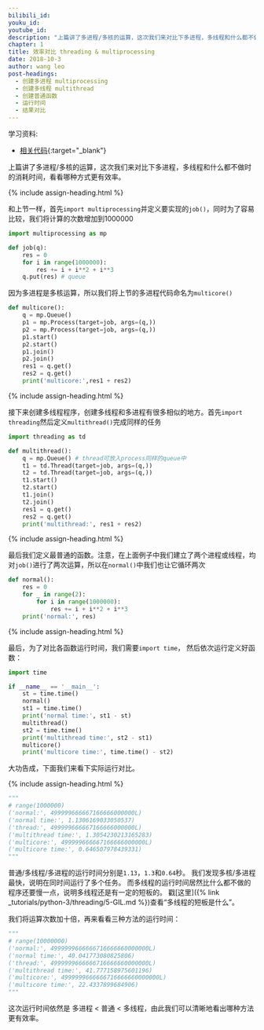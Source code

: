 ```yaml
---
bilibili_id: 
youku_id: 
youtube_id: 
description: "上篇讲了多进程/多核的运算，这次我们来对比下多进程，多线程和什么都不做时的消耗时间，看看哪种方式更有效率。"
chapter: 1
title: 效率对比 threading & multiprocessing
date: 2018-10-3
author: wang leo
post-headings:
  - 创建多进程 multiprocessing
  - 创建多线程 multithread
  - 创建普通函数
  - 运行时间
  - 结果对比
---
```


学习资料:
  * [相关代码](https://github.com/wangliyao518/tutorials/blob/master/multiprocessingTUT/multiprocessing4_efficiency_comparison.py){:target="_blank"}


上篇讲了多进程/多核的运算，这次我们来对比下多进程，多线程和什么都不做时的消耗时间，看看哪种方式更有效率。

{% include assign-heading.html %}

和上节一样，首先`import multiprocessing`并定义要实现的`job()`，同时为了容易比较，我们将计算的次数增加到1000000

```python
import multiprocessing as mp

def job(q):
    res = 0
    for i in range(1000000):
        res += i + i**2 + i**3
    q.put(res) # queue
```

因为多进程是多核运算，所以我们将上节的多进程代码命名为`multicore()`

```python
def multicore():
    q = mp.Queue()
    p1 = mp.Process(target=job, args=(q,))
    p2 = mp.Process(target=job, args=(q,))
    p1.start()
    p2.start()
    p1.join()
    p2.join()
    res1 = q.get()
    res2 = q.get()
    print('multicore:',res1 + res2)
```


{% include assign-heading.html %}

接下来创建多线程程序，创建多线程和多进程有很多相似的地方。首先`import threading`然后定义`multithread()`完成同样的任务

```python
import threading as td

def multithread():
    q = mp.Queue() # thread可放入process同样的queue中
    t1 = td.Thread(target=job, args=(q,))
    t2 = td.Thread(target=job, args=(q,))
    t1.start()
    t2.start()
    t1.join()
    t2.join()
    res1 = q.get()
    res2 = q.get()
    print('multithread:', res1 + res2)
```

{% include assign-heading.html %}

最后我们定义最普通的函数。注意，在上面例子中我们建立了两个进程或线程，均对`job()`进行了两次运算，所以在`normal()`中我们也让它循环两次

```python
def normal():
    res = 0
    for _ in range(2):
        for i in range(1000000):
            res += i + i**2 + i**3
    print('normal:', res)
```

{% include assign-heading.html %}

最后，为了对比各函数运行时间，我们需要`import time`， 然后依次运行定义好函数：

```python
import time

if __name__ == '__main__':
    st = time.time()
    normal()
    st1 = time.time()
    print('normal time:', st1 - st)
    multithread()
    st2 = time.time()
    print('multithread time:', st2 - st1)
    multicore()
    print('multicore time:', time.time() - st2)
```

大功告成，下面我们来看下实际运行对比。

{% include assign-heading.html %}

```python
"""
# range(1000000)
('normal:', 499999666667166666000000L)
('normal time:', 1.1306169033050537)
('thread:', 499999666667166666000000L)
('multithread time:', 1.3054230213165283)
('multicore:', 499999666667166666000000L)
('multicore time:', 0.646507978439331)
"""
```

普通/多线程/多进程的运行时间分别是`1.13`，`1.3`和`0.64`秒。
我们发现多核/多进程最快，说明在同时间运行了多个任务。
而多线程的运行时间居然比什么都不做的程序还要慢一点，说明多线程还是有一定的短板的。
戳[这里]({% link _tutorials/python-3/threading/5-GIL.md %})查看“多线程的短板是什么”。

我们将运算次数加十倍，再来看看三种方法的运行时间：

```python
"""
# range(10000000)
('normal:', 4999999666666716666660000000L)
('normal time:', 40.041773080825806)
('thread:', 4999999666666716666660000000L)
('multithread time:', 41.777158975601196)
('multicore:', 4999999666666716666660000000L)
('multicore time:', 22.4337899684906)
"""
```

这次运行时间依然是 多进程 < 普通 < 多线程，由此我们可以清晰地看出哪种方法更有效率。

